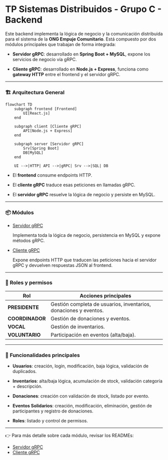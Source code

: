 # TP Sistemas Distribuidos - Grupo C - Backend

Este backend implementa la lógica de negocio y la comunicación distribuida para el sistema de la **ONG Empuje Comunitario**.
Está compuesto por dos módulos principales que trabajan de forma integrada:

- **Servidor gRPC**: desarrollado en **Spring Boot + MySQL**, expone los servicios de negocio vía gRPC.

- **Cliente gRPC**: desarrollado en **Node.js + Express**, funciona como **gateway HTTP** entre el frontend y el servidor gRPC.

---

### 🏗️ **Arquitectura General**

```mermaid
flowchart TD
    subgraph frontend [Frontend]
        UI[React.js]
    end

    subgraph client [Cliente gRPC]
        API[Node.js + Express]
    end

    subgraph server [Servidor gRPC]
        Srv[Spring Boot]
        DB[MySQL]
    end

    UI -->|HTTP| API -->|gRPC| Srv -->|SQL| DB

```

- El **frontend** consume endpoints HTTP.

- El **cliente gRPC** traduce esas peticiones en llamadas gRPC.

- El **servidor gRPC** resuelve la lógica de negocio y persiste en MySQL.

---

### 📦 **Módulos**

- [Servidor gRPC](./grpc_server/README.md)

  Implementa toda la lógica de negocio, persistencia en MySQL y expone métodos gRPC.

- [Cliente gRPC](./grpc_client/README.md)

  Expone endpoints HTTP que traducen las peticiones hacia el servidor gRPC y devuelven respuestas JSON al frontend.

---

### 👥 **Roles y permisos**

| Rol             | Acciones principales                                             |
| --------------- | ---------------------------------------------------------------- |
| **PRESIDENTE**  | Gestión completa de usuarios, inventarios, donaciones y eventos. |
| **COORDINADOR** | Gestión de donaciones y eventos.                                 |
| **VOCAL**       | Gestión de inventarios.                                          |
| **VOLUNTARIO**  | Participación en eventos (alta/baja).                            |

---

### 📌 **Funcionalidades principales**

- **Usuarios**: creación, login, modificación, baja lógica, validación de duplicados.

- **Inventarios**: alta/baja lógica, acumulación de stock, validación categoría + descripción.

- **Donaciones**: creación con validación de stock, listado por evento.

- **Eventos Solidarios**: creación, modificación, eliminación, gestión de participantes y registro de donaciones.

- **Roles**: listado y control de permisos.

---

👉 Para más detalle sobre cada módulo, revisar los READMEs:

- [Servidor gRPC](./grpc_server/README.md)
- [Cliente gRPC](./grpc_client/README.md)